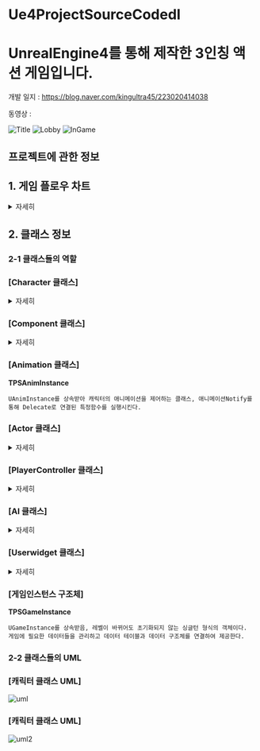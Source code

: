 # Ue4ProjectSourceCodedI
# UnrealEngine4를 통해 제작한 3인칭 액션 게임입니다.

개발 일지 : https://blog.naver.com/kingultra45/223020414038

동영상   :

![Title](https://user-images.githubusercontent.com/85017198/228983652-e549073d-c6f2-4077-b987-5613d767df17.png)
![Lobby](https://user-images.githubusercontent.com/85017198/228983675-6145a17d-3f4e-49f6-a414-ec2c2db13a4a.png)
![InGame](https://user-images.githubusercontent.com/85017198/228983872-ac1cfd2c-78a4-4490-920d-d9a4dd0e3e8a.png)


## 프로젝트에 관한 정보
## 1. 게임 플로우 차트
<details>
    <summary>자세히</summary>


![flow](https://user-images.githubusercontent.com/85017198/229432749-0a15e4c8-eec1-49df-b7d0-cc7f2784c60e.png)

</details>
    
## 2. 클래스 정보
### 2-1 클래스들의 역할
### [Character 클래스]
<details>
    <summary>자세히</summary>


**Basic_Character**

    ACharacter 클래스를 상속받는 가장 기본적인 캐릭터 클래스, 공통되는 TakeDamage, DieCharacter, Buff, DeBuff를 수행
                  
**TPS_Character**

    ABasic_Character를 상속 받음, 플래이어 캐릭터를 조종하는 클래스

**EnemyBasic_Character**

    ABasic_Character를 상속 받음, 적 캐릭터의 공통되는 속성을 모아 놓은 클래스, 
    캐릭터가 데미지를 입을 시 플로팅 데미지 출력, 사망시 포인트 획득
                        
**EnemyMelee_Character**

    AEnemyBasic_Character를 상속 받음, 적 캐릭터 중에서 근거리 공격을 수행하는 캐릭터 클래스

**EnemyRange_Character**

    AEnemyBasic_Character를 상속 받음, 적 캐릭터 중에서 원거리 공격을 수행하는 캐릭터 클래스, 화살을 스폰하여 발사


</details>

### [Component 클래스]
<details>
    <summary>자세히</summary>
    
    
**Character_Stat_Component**

    UActorComponent를 상속받아 Basic_Character에 구성되는 클래스, 캐릭터의 체력, 공격력, 특성 등의 정보를 제어한다. 

    
</details>
    
### [Animation 클래스]
**TPSAnimInstance**

    UAnimInstance를 상속받아 캐릭터의 애니메이션을 제어하는 클래스, 애니메이션Notify를 통해 Delecate로 연결된 특정함수를 실행시킨다. 


### [Actor 클래스]
<details>
    <summary>자세히</summary>
    
    
**Weapon_Actor** 

    AAcor 클래스를 상속 받음, TPS_Character가 사용하는 무기 클래스로 공격시 플레이어의 정보를 받아 데미지를 준다.  

**Actor_GhostTail** 

    AAcor 클래스를 상속 받음, 캐릭터가 특정 행동을 취할시 잔상효과를 위해 생성된다.

**Actor_RewardBox**

    AAcor 클래스를 상속 받음, 스테이지 클리어시 생성되는 보상상자이다. 
    플레이어와 Overlap시 플레이어의 Interaction 델리케이트 함수를 활성화 시킨다.  
                  
**Actor_SpawnSkill_Q** 

    AAcor 클래스를 상속 받음, 플레이어가 스킬사용시 생성되어 적과 Overlap시 데미지를 준다.

**SPWArrow_Actor**

    AAcor 클래스를 상속 받음, EnemyRange_Character가 공격시 생성되어 손에 부착된다. 
    Shooting 함수를 통해 부착을 해제하고 타겟을 향해 날아간다.
                  
**LevelScriptActor_Battle**

    ALevelScriptActor 클래스를 상속받아 레벨블루프린터의 부모클래스로 사용, 게임플로우에 따라 적, UI, 보상 상자를 생성한다.

</details>
    
### [PlayerController 클래스]
<details>
    <summary>자세히</summary>
    
    
**TPSPlayerController** :

    APlayerController 클래스를 상속받음, 전투레벨에서 사용하는 플레이어컨트롤러로 주로 UI를 생성및 제거하는 역할을 한다.
    
**TPSUI_PlayerController** 

    APlayerController 클래스를 상속받음, Title 레벨에서 사용하는 플레이어 컨트롤러 TitleUI 를 제어하기위해 사용한다.
    
**LoobyUIPlayerController**

    APlayerController 클래스를 상속받음, Lobby 레벨에서 사용하는 플레이어 컨트롤러 LobbyUI 를 제어하기위해 사용한다.

</details>
    
### [AI 클래스]
<details>
    <summary>자세히</summary>
    

**Enemy_AIController**
    
    AAIController 클래스를 상속받아 EnemyBasic_Character의 AiController로 사용된다. UAISenseConfig_Sight를 통해 플레이어를 감지한다. 
    BehaviorTree를 통해 EnemyBasic_Character를 상속받는 캐릭터의 움직임을 제어한다.
    
**BTDecorator_CheckShocking**
    
    UBTDecorator 클래스를 상속받음, BehaviorTree의 노드에 부착하여 해당시점에 캐릭턱가 충격을 받은 상태인지 판단한다.
    실시간으로 충격상태를 판단할 수 없어 사용하지 못함
    
**BTDecorator_IsinAttackRange**
    
    UBTDecorator 클래스를 상속받음, BehaviorTree의 노드에 부착하여 해당시점에서 캐릭터의 공격범위에 타겟이 있는지 판단한다.
    
**BTService_CheckAttackRange**
    
    UBTService 클래스를 상속받음, BehaviorTree 노드에 부착하여 매초마다 감지한다.
    캐릭터의 공격범위에 타겟이 있는지 확인하여 Blackboard의 bCanAttack의 값을 초기화한다.
    
**BTService_CheckShock**
    
    UBTService 클래스를 상속받음, BehaviorTree 노드에 부착하여 0.2초마다 감지한다. 
    캐릭터가 충격을 받은 상태인지 확인하여 Blackboard의 bShocking 값을 초기화한다.
   
**BTService_Detect**
    
    UBTService 클래스를 상속받음, BehaviorTree 노드에 부착하여 매초마다 감지한다.
    FCollisionQueryParams를 통해 캐릭터 주변에 타겟이 있는지 감지하여 Blackboard의 Target 값을 초기화한다.
    AIPercetion 방식을 채택하여 사용하지 않는다.
    
**BTService_DetectPerception**
    
    UBTService 클래스를 상속받음, BehaviorTree 노드에 부착하여 매초마다 감지한다.
    AIPercetion을 사용하여 캐릭터가 타겟을 발견하였는지 감지하여 Blackboard의 Target 값을 초기화한다.
    
**BTTask_Attack**
    
    UBTTaskNode 클래스를 상속받음, BehaviorTree에서 사용할 노드이다.
    캐릭터의 공격함수를 호출하고 공격이 끝나면 리턴값을 Succeeded 해 준다.
    
**BTTask_FindPatrollPos**
    
    UBTTaskNode 클래스를 상속받음, BehaviorTree에서 사용할 노드이다.
    UNavigationSystemV1를 통해 캐릭터를 이동시킬 랜덤한 좌표를 얻어 Blackboard의 PatrolPos를 초기화한다. 
    
**BTTask_TurnToTarget**
    
    UBTTaskNode 클래스를 상속받음, BehaviorTree에서 사용할 노드이다.
    캐릭터가 공격하는 동안 FRotationMatrix를 통해 캐릭터의 Rotation을 변경한다.
    

</details>
    
### [Userwidget 클래스]
<details>
    <summary>자세히</summary>
    
**Title_UserWidget**
        
    UserWidget클래스를 상속 받음, 타이레벨의 UI로 게임시작시 로비레벨로 게임종료시 게임을 나가게 한다.    

**Looby_UserWidget**
    
    UserWidget클래스를 상속 받음, 로비레벨의 UI로 게임시작 전 설정(텔런트, 속성)을 셋팅 및 게임 정보(버프, 디버프)를 확인할 수 있다.    
    
**HP_UserWidget**
    
    UserWidget클래스를 상속 받음, EnemyBasic_Character를 상속받는 캐릭터가 데미지를 입을 시 생성
    해당 캐릭터의 체력바를 10초간 띄워준다.
        
**FloatingDamage_Widget**
    
    UserWidget클래스를 상속 받음, EnemyBasic_Character를 상속받는 캐릭터가 데미지를 입을 시 생성
    해당 캐릭터의 위치를 스크린 좌표로 변경하고 캐릭터가 입은 피해를 띄워준다.

**HUD_UserWidget**
    
    UserWidget클래스를 상속 받음 전투레벨에서 사용하는 UI
    플레이어 캐릭터의 정보(체력, 스킬 및 아이템의 쿨타임, 포인트)를 띄워준다,
    
**IngameMenu_UserWidget**
        
    UserWidget클래스를 상속 받음 전투레벨에서 사용하는 UI
    전투 레벨에서 ESC 액션을 누르면 게임을 정지하고 게임을 계속할지 그만둘지 선택할 수 있는 UI
  
**UserWidget_InGameData**
    
    UserWidget클래스를 상속 받음 전투레벨에서 사용하는 UI
    전투 레벨에서 TAP 액션을 누르면 스테이지의 정보와 캐릭터의 정보를 보여준다.
        
**UserWidget_LevelText**
    
    UserWidget클래스를 상속 받음 전투레벨에서 사용하는 UI
    LevelScriptActor_Battle 클래스에서 해당 스테이지에 대한 정보를 보여준다.

</details>


### [게임인스턴스 구조체]
**TPSGameInstance**

    UGameInstance를 상속받음, 레벨이 바뀌어도 초기화되지 않는 싱글턴 형식의 객체이다.
    게임에 필요한 데이터들을 관리하고 데이터 테이블과 데이터 구조체를 연결하여 제공한다.
    
### 2-2 클래스들의 UML

### [캐릭터 클래스 UML]
![uml](https://user-images.githubusercontent.com/85017198/228981431-d4ff23e4-f456-43da-ac15-c048c0db768e.png)

### [캐릭터 클래스 UML]
![uml2](https://user-images.githubusercontent.com/85017198/228981607-ec2e1d38-0334-4908-895a-5c451eb45171.png)
